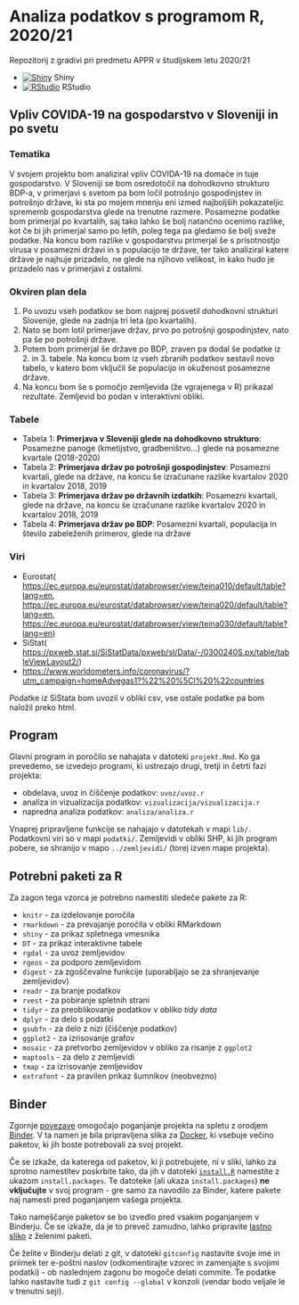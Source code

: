 # Analiza podatkov s programom R, 2020/21

Repozitorij z gradivi pri predmetu APPR v študijskem letu 2020/21

* [![Shiny](http://mybinder.org/badge.svg)](http://mybinder.org/v2/gh/juresternad/APPR-2020-21/master?urlpath=shiny/APPR-2020-21/projekt.Rmd) Shiny
* [![RStudio](http://mybinder.org/badge.svg)](http://mybinder.org/v2/gh/juresternad/APPR-2020-21/master?urlpath=rstudio) RStudio

## Vpliv COVIDA-19 na gospodarstvo v Sloveniji in po svetu

### Tematika

V svojem projektu bom analiziral vpliv COVIDA-19 na domače in tuje gospodarstvo. V Sloveniji se bom osredotočil na dohodkovno strukturo BDP-a, v primerjavi s svetom pa bom ločil potrošnjo gospodinjstev in potrošnjo države, ki sta po mojem mnenju eni izmed najboljših pokazateljic sprememb gospodarstva glede na trenutne razmere. Posamezne podatke bom primerjal po kvartalih, saj tako lahko še bolj natančno ocenimo razlike, kot če bi jih primerjal samo po letih, poleg tega pa gledamo še bolj sveže podatke. Na koncu bom razlike v gospodarstvu primerjal še s prisotnostjo virusa v posamezni državi in s populacijo te države, ter tako analiziral katere države je najhuje prizadelo, ne glede na njihovo velikost, in kako hudo je prizadelo nas v primerjavi z ostalimi.

### Okviren plan dela 

1. Po uvozu vseh podatkov se bom najprej posvetil dohodkovni strukturi Slovenije, glede na zadnja tri leta (po kvartalih).
2. Nato se bom lotil primerjave držav, prvo po potrošnji gospodinjstev, nato pa še po potrošnji države.
3. Potem bom primerjal še države po BDP, zraven pa dodal še podatke iz 2. in 3. tabele. Na koncu bom iz vseh zbranih podatkov sestavil novo tabelo, v katero bom vključil še populacijo in okuženost posamezne države.
4. Na koncu bom še s pomočjo zemljevida (že vgrajenega v R) prikazal rezultate. Zemljevid bo podan v interaktivni obliki.

### Tabele

- Tabela 1: **Primerjava v Sloveniji glede na dohodkovno strukturo**: Posamezne panoge (kmetijstvo, gradbeništvo...) glede na posamezne kvartale (2018-2020)  
- Tabela 2: **Primerjava držav po potrošnji gospodinjstev**:  Posamezni kvartali, glede na države, na koncu še izračunane razlike kvartalov 2020 in kvartalov 2018, 2019
- Tabela 3: **Primerjava držav po državnih izdatkih**:  Posamezni kvartali, glede na države, na koncu še izračunane razlike kvartalov 2020 in kvartalov 2018, 2019
- Tabela 4: **Primerjava držav po BDP**:  Posamezni kvartali, populacija in število zabeleženih primerov, glede na države 

### Viri

- Eurostat( https://ec.europa.eu/eurostat/databrowser/view/teina010/default/table?lang=en, https://ec.europa.eu/eurostat/databrowser/view/teina020/default/table?lang=en, https://ec.europa.eu/eurostat/databrowser/view/teina030/default/table?lang=en)
- SiStat( https://pxweb.stat.si/SiStatData/pxweb/sl/Data/-/0300240S.px/table/tableViewLayout2/)
- https://www.worldometers.info/coronavirus/?utm_campaign=homeAdvegas1?%22%20%5Cl%20%22countries


Podatke iz SiStata bom uvozil v obliki csv, vse ostale podatke pa bom naložil preko html.

## Program

Glavni program in poročilo se nahajata v datoteki `projekt.Rmd`.
Ko ga prevedemo, se izvedejo programi, ki ustrezajo drugi, tretji in četrti fazi projekta:

* obdelava, uvoz in čiščenje podatkov: `uvoz/uvoz.r`
* analiza in vizualizacija podatkov: `vizualizacija/vizualizacija.r`
* napredna analiza podatkov: `analiza/analiza.r`

Vnaprej pripravljene funkcije se nahajajo v datotekah v mapi `lib/`.
Podatkovni viri so v mapi `podatki/`.
Zemljevidi v obliki SHP, ki jih program pobere,
se shranijo v mapo `../zemljevidi/` (torej izven mape projekta).

## Potrebni paketi za R

Za zagon tega vzorca je potrebno namestiti sledeče pakete za R:

* `knitr` - za izdelovanje poročila
* `rmarkdown` - za prevajanje poročila v obliki RMarkdown
* `shiny` - za prikaz spletnega vmesnika
* `DT` - za prikaz interaktivne tabele
* `rgdal` - za uvoz zemljevidov
* `rgeos` - za podporo zemljevidom
* `digest` - za zgoščevalne funkcije (uporabljajo se za shranjevanje zemljevidov)
* `readr` - za branje podatkov
* `rvest` - za pobiranje spletnih strani
* `tidyr` - za preoblikovanje podatkov v obliko *tidy data*
* `dplyr` - za delo s podatki
* `gsubfn` - za delo z nizi (čiščenje podatkov)
* `ggplot2` - za izrisovanje grafov
* `mosaic` - za pretvorbo zemljevidov v obliko za risanje z `ggplot2`
* `maptools` - za delo z zemljevidi
* `tmap` - za izrisovanje zemljevidov
* `extrafont` - za pravilen prikaz šumnikov (neobvezno)

## Binder

Zgornje [povezave](#analiza-podatkov-s-programom-r-202021)
omogočajo poganjanje projekta na spletu z orodjem [Binder](https://mybinder.org/).
V ta namen je bila pripravljena slika za [Docker](https://www.docker.com/),
ki vsebuje večino paketov, ki jih boste potrebovali za svoj projekt.

Če se izkaže, da katerega od paketov, ki ji potrebujete, ni v sliki,
lahko za sprotno namestitev poskrbite tako,
da jih v datoteki [`install.R`](install.R) namestite z ukazom `install.packages`.
Te datoteke (ali ukaza `install.packages`) **ne vključujte** v svoj program -
gre samo za navodilo za Binder, katere pakete naj namesti pred poganjanjem vašega projekta.

Tako nameščanje paketov se bo izvedlo pred vsakim poganjanjem v Binderju.
Če se izkaže, da je to preveč zamudno,
lahko pripravite [lastno sliko](https://github.com/jaanos/APPR-docker) z želenimi paketi.

Če želite v Binderju delati z git,
v datoteki `gitconfig` nastavite svoje ime in priimek ter e-poštni naslov
(odkomentirajte vzorec in zamenjajte s svojimi podatki) -
ob naslednjem zagonu bo mogoče delati commite.
Te podatke lahko nastavite tudi z `git config --global` v konzoli
(vendar bodo veljale le v trenutni seji).
